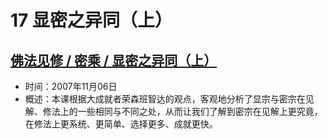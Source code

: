 # 17 显密之异同（上）

## [佛法见修 / 密乘 / 显密之异同（上）](https://www.fohuifayu.com/index.php/huideng-jiangtang/fofa-jianxiu/mi-cheng/924-l07010)

- 时间：2007年11月06日
- 概述：本课根据大成就者荣森班智达的观点，客观地分析了显宗与密宗在见解、修法上的一些相同与不同之处，从而让我们了解到密宗在见解上更究竟，在修法上更系统、更简单、选择更多、成就更快。
